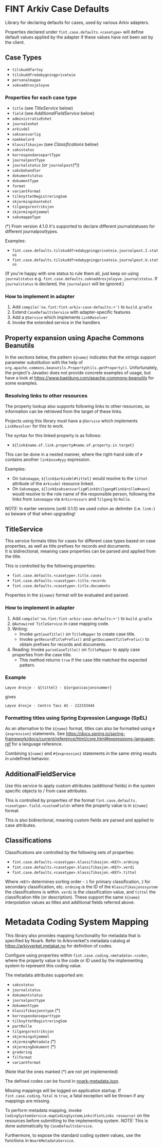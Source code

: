 # FINT Arkiv Case Defaults

Library for declaring defaults for cases, used by various Arkiv adapters.

Properties declared under `fint.case.defaults.<casetype>` will define default values
applied by the adapter if these values have not been set by the client.

## Case Types

- `tilskuddfartoy`
- `tilskuddfredabygningprivateie`
- `personalmappe`
- `soknaddrosjeloyve`

### Properties for each case type

- `title` (see _TitleService_ below)
- `field` (see _AdditionalFieldService_ below)
- `administrativEnhet`
- `journalenhet`
- `arkivdel`
- `saksansvarlig`
- `noekkelord`
- `klassifikasjon` (see _Classifications_ below)
- `saksstatus`
- `korrespondansepartType`
- `journalpostType`
- `journalstatus` (or `journalpost`(*))
- `saksbehandler`
- `dokumentstatus`
- `dokumentType`
- `format`
- `variantFormat`
- `tilknyttetRegistreringSom`
- `skjermingskontekst`
- `tilgangsrestriksjon`
- `skjermingshjemmel`
- `saksmappeType`

(*) From version 4.1.0 it's supported to declare different journalstatuses for different journalposttypes.

Examples:
- `fint.case.defaults.tilskuddfredabygningprivateie.journalpost.I.status`
- `fint.case.defaults.tilskuddfredabygningprivateie.journalpost.U.status`

(If you're happy with one status to rule them all, just keep on using `journalstatus` e.g.
`fint.case.defaults.soknaddrosjeloyve.journalstatus`. If `journalstatus` is declared, the `journalpost` will be ignored.)

### How to implement in adapter

1. Add `compile('no.fint:fint-arkiv-case-defaults:+')` to `build.gradle`
2. Extend `CaseDefaultsService` with adapter-specific features
3. Add a `@Service` which implements `LinkResolver`
4. Invoke the extended service in the handlers

## Property expansion using Apache Commons Beanutils

In the sections below, the pattern `${name}` indicates that the strings support parameter substitution with the help
of `org.apache.commons.beanutils.PropertyUtils.getProperty()`.  Unfortunately, the project's Javadoc does not provide
concrete examples of usage, but have a look at https://www.baeldung.com/apache-commons-beanutils for some examples.

### Resolving links to other resources

The property lookup also supports following links to other resources, so information can be retrieved from the target
of these links.

Projects using this library must have a `@Service` which implements `LinkResolver` for this to work.

The syntax for this linked property is as follows:

- `${link$name.of.link.property#name.of.property.in.target}`

This can be done in a nested manner, where the right-hand side of `#` contains another `link$xxx#yyy` expression.

Examples:
- On `Saksmappe`, `${link$arkivdel#tittel}` would resolve to the `tittel` attribute of the `Arkivdel` resource linked.
- On `Saksmappe`, `${link$saksansvarlig#link$tilgang#link$rolle#navn}` would resolve to the role name of the responsible
  person, following the links from `Saksmappe` via `Arkivressurs` and `Tilgang` to `Rolle`.

*NOTE:* In earlier versions (until 3.1.0) we used colon as delimiter (i.e. `link:`) so beware of that when upgrading!

## TitleService

This service formats titles for cases for different case types based on case properties, as well as title prefixes
for records and documents.  
It is bidirectional, meaning case properties can be parsed and applied from the title.

This is controlled by the following properties:
- `fint.case.defaults.<casetype>.title.cases`
- `fint.case.defaults.<casetype>.title.records`
- `fint.case.defaults.<casetype>.title.documents`
 
Properties in the `${name}` format will be evaluated and parsed.

### How to implement in adapter

1. Add `compile('no.fint:fint-arkiv-case-defaults:+')` to `build.gradle`
2. `@Autowired TitleService` in case mapping code.
3. Writing: 
   - Invoke `getCaseTitle()` on `TitleMapper` to create case title.
   - Invoke `getRecordTitlePrefix()` and `getDocumentTitlePrefix()` to obtain prefixes for records and documents. 
4. Reading: Invoke `parseCaseTitle()` on `TitleMapper` to apply case properties from the case title.
   - This method returns `true` if the case title matched the expected pattern.

### Example
`Løyve drosje - ${tittel} - ${organisasjonsnummer}`

gives

`Løyve drosje - Centro Taxi AS - 222333444`

### Formatting titles using Spring Expression Language (SpEL)

As an alternative to the `${name}` format, titles can also be formatted using `#{expression}` statements.
See https://docs.spring.io/spring-framework/docs/current/reference/html/core.html#expressions-language-ref for
a language reference.

Combining `${name}` and `#{expression}` statements in the same string results in undefined behavior.

## AdditionalFieldService

Use this service to apply custom attributes (additional fields) in the system specific objects
to / from case attributes.

This is controlled by properties of the format `fint.case.defaults.<casetype>.field.<customField>` where
the property value is in `${name}` format.  

This is also bidirectional, meaning custom fields are parsed and applied to case attributes.

## Classifications

Classifications are controlled by the following sets of properties:

- `fint.case.defaults.<casetype>.klassifikasjon.<KEY>.ordning`
- `fint.case.defaults.<casetype>.klassifikasjon.<KEY>.verdi`
- `fint.case.defaults.<casetype>.klassifikasjon.<KEY>.tittel`

Where `<KEY>` determines sorting order - `1` for primary classification, `2` for secondary classification, etc.
`ordning` is the ID of the `Klassifikasjonssystem` the classifications is within. 
`verdi` is the classification value, and `tittel` the classification title (or description).  These support the same
`${name}` interpolation values as titles and additional fields referred above.

# Metadata Coding System Mapping

This library also provides mapping functionality for metadata that is specified by Noark.  Refer to Arkivverket's 
metadata catalog at https://arkivverket.metakat.no for definition of codes. 

Configure using properties within `fint.case.coding.<metadata>.<code>`, where the property value is the code or ID used
by the implementing system to represent this coding value.

The metadata attributes supported are:

- `saksstatus`
- `journalstatus`
- `dokumentstatus`
- `journalposttype`
- `dokumenttype`
- `klassifikasjonstype` (*)
- `korrespondanseparttype`
- `tilknyttetRegistreringSom`
- `partRolle`
- `tilgangsrestriksjon`
- `skjermingshjemmel`
- `skjermingMetadata` (*)
- `skjermingDokument` (*)
- `gradering`
- `filformat`
- `variantFormat`

(Note that the ones marked (*) are not yet implemented)

The defined codes can be found in [noark-metadata.json](src/main/resources/noark-metadata.json).

Missing mappings will be logged on application startup.  If `fint.case.coding.fatal` is `true`, a fatal exception will 
be thrown if any mappings are missing.

To perform metadata mapping, invoke `CodingSystemService.mapCodingSystemLinks(FintLinks resource)` on the resources
before submitting to the implementing system.
*NOTE:* This is done automatically by `CaseDefaultsService`.

Furthermore, to expose the standard coding system values, use the functions in `NoarkMetadataService`.
